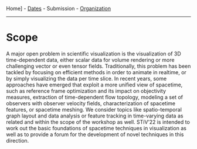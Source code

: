Home] - [Dates](/STiV/dates/) - Submission - [Organization](/STiV/organization/)

---

# Scope

A major open problem in scientific visualization is the visualization of 3D time-dependent data, either scalar data for volume rendering or more challenging vector or even tensor fields. Traditionally, this problem has been tackled by focusing on efficient methods in order to animate in realtime, or by simply visualizing the data per time slice. In recent years, some approaches have emerged that exploit a more unified view of spacetime, such as reference frame optimization and its impact on objectivity measures, extraction of time-dependent flow topology, modeling a set of observers with observer velocity fields, characterization of spacetime features, or spacetime meshing. We consider topics like spatio-temporal graph layout and data analysis or feature tracking in time-varying data as related and within the scope of the workshop as well. STiV’22 is intended to work out the basic foundations of spacetime techniques in visualization as well as to provide a forum for the development of novel techniques in this direction.

